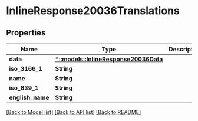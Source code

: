 # InlineResponse20036Translations

## Properties

Name | Type | Description | Notes
------------ | ------------- | ------------- | -------------
**data** | [***::models::InlineResponse20036Data**](inline_response_200_36_data.md) |  | [optional] 
**iso_3166_1** | **String** |  | [optional] 
**name** | **String** |  | [optional] 
**iso_639_1** | **String** |  | [optional] 
**english_name** | **String** |  | [optional] 

[[Back to Model list]](../README.md#documentation-for-models) [[Back to API list]](../README.md#documentation-for-api-endpoints) [[Back to README]](../README.md)


